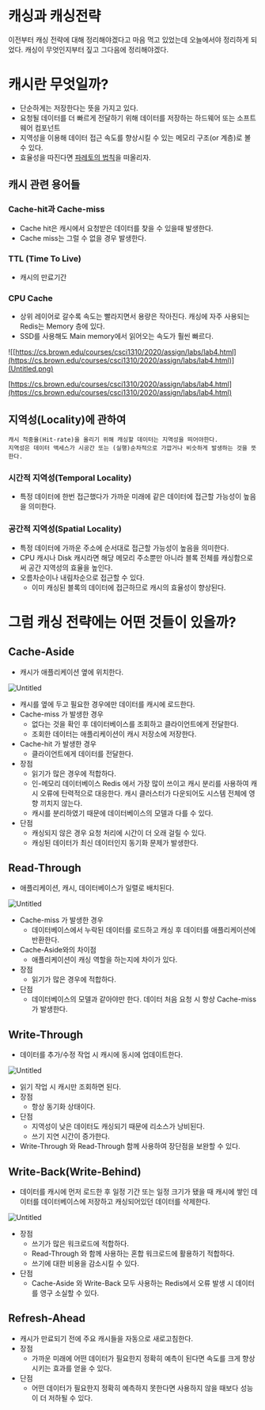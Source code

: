 # 캐싱과 캐싱전략

이전부터 캐싱 전략에 대해 정리해야겠다고 마음 먹고 있었는데 오늘에서야 정리하게 되었다.  캐싱이 무엇인지부터 짚고 그다음에 정리해야겠다.

# 캐시란 무엇일까?

- 단순하게는 저장한다는 뜻을 가지고 있다.
- 요청될 데이터를 더 빠르게 전달하기 위해 데이터를 저장하는 하드웨어 또는 소프트웨어 컴포넌트
- 지역성을 이용해 데이터 접근 속도를 향상시킬 수 있는 메모리 구조(or 계층)로 볼 수 있다.
- 효율성을 따진다면 [파레토의 법칙](https://en.wikipedia.org/wiki/Pareto_principle)을 떠올리자.

## 캐시 관련 용어들

### Cache-hit과 Cache-miss

- Cache hit은 캐시에서 요청받은 데이터를 찾을 수 있을때 발생한다.
- Cache miss는 그럴 수 없을 경우 발생한다.

### TTL (Time To Live)

- 캐시의 만료기간

### CPU Cache

- 상위 레이어로 갈수록 속도는 빨라지면서 용량은 작아진다.  캐싱에 자주 사용되는 Redis는 Memory 층에 있다.
- SSD를 사용해도 Main memory에서 읽어오는 속도가 훨씬 빠르다.

![[https://cs.brown.edu/courses/csci1310/2020/assign/labs/lab4.html](https://cs.brown.edu/courses/csci1310/2020/assign/labs/lab4.html)](Untitled.png)

[https://cs.brown.edu/courses/csci1310/2020/assign/labs/lab4.html](https://cs.brown.edu/courses/csci1310/2020/assign/labs/lab4.html)

## 지역성(Locality)에 관하여

```
캐시 적중율(Hit-rate)을 올리기 위해 캐싱할 데이터는 지역성을 띄어야한다.
지역성은 데이터 액세스가 시공간 또는 (실행)순차적으로 가깝거나 비슷하게 발생하는 것을 뜻한다.
```

### 시간적 지역성(Temporal Locality)

- 특정 데이터에 한번 접근했다가 가까운 미래에 같은 데이터에 접근할 가능성이 높음을 의미한다.

### 공간적 지역성(Spatial Locality)

- 특정 데이터에 가까운 주소에 순서대로 접근할 가능성이 높음을 의미한다.
- CPU 캐시나 Disk 캐시라면 해당 메모리 주소뿐만 아니라 블록 전체를 캐싱함으로써 공간 지역성의 효율을 높인다.
- 오름차순이나 내림차순으로 접근할 수 있다.
    - 이미 캐싱된 블록의 데이터에 접근하므로 캐시의 효율성이 향상된다.

# 그럼 캐싱 전략에는 어떤 것들이 있을까?

## Cache-Aside

- 캐시가 애플리케이션 옆에 위치한다.

![Untitled](Untitled_1.png)


- 캐시를 옆에 두고 필요한 경우에만 데이터를 캐시에 로드한다.
- Cache-miss 가 발생한 경우
    - 없다는 것을 확인 후 데이터베이스를 조회하고 클라이언트에게 전달한다.
    - 조회한 데이터는 애플리케이션이 캐시 저장소에 저장한다.
- Cache-hit 가 발생한 경우
    - 클라이언트에게 데이터를 전달한다.
- 장점
    - 읽기가 많은 경우에 적합하다.
    - 인-메모리 데이터베이스 Redis 에서 가장 많이 쓰이고 캐시 분리를 사용하여 캐시 오류에 탄력적으로 대응한다.  캐시 클러스터가 다운되어도 시스템 전체에 영향 끼치지 않는다.
    - 캐시를 분리하였기 때문에 데이터베이스의 모델과 다를 수 있다.
- 단점
    - 캐싱되지 않은 경우 요청 처리에 시간이 더 오래 걸릴 수 있다.
    - 캐싱된 데이터가 최신 데이터인지 동기화 문제가 발생한다.

## Read-Through

- 애플리케이션, 캐시, 데이터베이스가 일렬로 배치된다.

![Untitled](Untitled%202.png)

- Cache-miss 가 발생한 경우
    - 데이터베이스에서 누락된 데이터를 로드하고 캐싱 후 데이터를 애플리케이션에 반환한다.
- Cache-Aside와의 차이점
    - 애플리케이션이 캐싱 역할을 하는지에 차이가 있다.
- 장점
    - 읽기가 많은 경우에 적합하다.
- 단점
    - 데이터베이스의 모델과 같아야만 한다. 데이터 처음 요청 시 항상 Cache-miss 가 발생한다.

## Write-Through

- 데이터를 추가/수정 작업 시 캐시에 동시에 업데이트한다.

![Untitled](Untitled%203.png)

- 읽기 작업 시 캐시만 조회하면 된다.
- 장점
    - 항상 동기화 상태이다.
- 단점
    - 지역성이 낮은 데이터도 캐싱되기 때문에 리소스가 낭비된다.
    - 쓰기 지연 시간이 증가한다.
- Write-Through 와 Read-Through 함께 사용하여 장단점을 보완할 수 있다.

## Write-Back(Write-Behind)

- 데이터를 캐시에 먼저 로드한 후 일정 기간 또는 일정 크기가 됐을 때 캐시에 쌓인 데이터를 데이터베이스에 저장하고 캐싱되어있던 데이터를 삭제한다.

![Untitled](Untitled%204.png)

- 장점
    - 쓰기가 많은 워크로드에 적합하다.
    - Read-Through 와 함께 사용하는 혼합 워크로드에 활용하기 적합하다.
    - 쓰기에 대한 비용을 감소시킬 수 있다.
- 단점
    - Cache-Aside 와 Write-Back 모두 사용하는 Redis에서 오류 발생 시 데이터를 영구 소실할 수 있다.

## Refresh-Ahead

- 캐시가 만료되기 전에 주요 캐시들을 자동으로 새로고침한다.
- 장점
    - 가까운 미래에 어떤 데이터가 필요한지 정확히 예측이 된다면 속도를 크게 향상 시키는 효과를 얻을 수 있다.
- 단점
    - 어떤 데이터가 필요한지 정확히 예측하지 못한다면 사용하지 않을 때보다 성능이 더 저하될 수 있다.